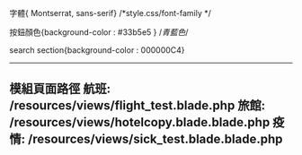 字體{ Montserrat, sans-serif} /*style.css/font-family */

按鈕顏色{background-color : #33b5e5 } /*青藍色*/

search section{background-color : 000000C4}

-----------------------------------------------------
模組頁面路徑
    航班: /resources/views/flight_test.blade.php
    旅館: /resources/views/hotelcopy.blade.blade.php
    疫情: /resources/views/sick_test.blade.blade.php
------------------------------------------------------



